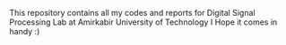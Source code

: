 This repository contains all my codes and reports for
Digital Signal Processing Lab at Amirkabir University of Technology
I Hope it comes in handy :)

